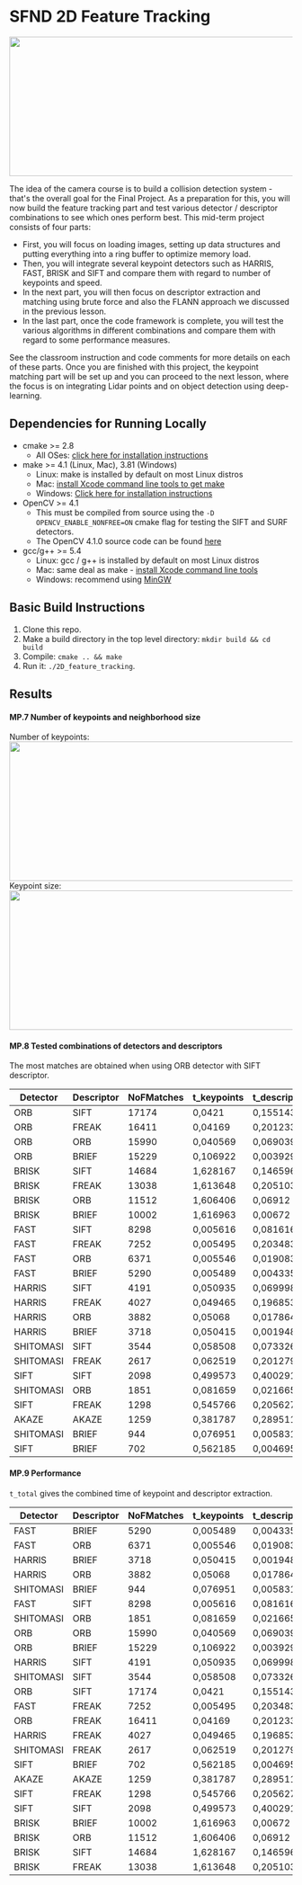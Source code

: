 # SFND 2D Feature Tracking

<img src="images/keypoints.png" width="820" height="248" />

The idea of the camera course is to build a collision detection system - that's the overall goal for the Final Project. As a preparation for this, you will now build the feature tracking part and test various detector / descriptor combinations to see which ones perform best. This mid-term project consists of four parts:

* First, you will focus on loading images, setting up data structures and putting everything into a ring buffer to optimize memory load. 
* Then, you will integrate several keypoint detectors such as HARRIS, FAST, BRISK and SIFT and compare them with regard to number of keypoints and speed. 
* In the next part, you will then focus on descriptor extraction and matching using brute force and also the FLANN approach we discussed in the previous lesson. 
* In the last part, once the code framework is complete, you will test the various algorithms in different combinations and compare them with regard to some performance measures. 

See the classroom instruction and code comments for more details on each of these parts. Once you are finished with this project, the keypoint matching part will be set up and you can proceed to the next lesson, where the focus is on integrating Lidar points and on object detection using deep-learning. 

## Dependencies for Running Locally
* cmake >= 2.8
  * All OSes: [click here for installation instructions](https://cmake.org/install/)
* make >= 4.1 (Linux, Mac), 3.81 (Windows)
  * Linux: make is installed by default on most Linux distros
  * Mac: [install Xcode command line tools to get make](https://developer.apple.com/xcode/features/)
  * Windows: [Click here for installation instructions](http://gnuwin32.sourceforge.net/packages/make.htm)
* OpenCV >= 4.1
  * This must be compiled from source using the `-D OPENCV_ENABLE_NONFREE=ON` cmake flag for testing the SIFT and SURF detectors.
  * The OpenCV 4.1.0 source code can be found [here](https://github.com/opencv/opencv/tree/4.1.0)
* gcc/g++ >= 5.4
  * Linux: gcc / g++ is installed by default on most Linux distros
  * Mac: same deal as make - [install Xcode command line tools](https://developer.apple.com/xcode/features/)
  * Windows: recommend using [MinGW](http://www.mingw.org/)

## Basic Build Instructions

1. Clone this repo.
2. Make a build directory in the top level directory: `mkdir build && cd build`
3. Compile: `cmake .. && make`
4. Run it: `./2D_feature_tracking`.

## Results

#### MP.7 Number of keypoints and neighborhood size
Number of keypoints:
<img src="results/number_of_keypoints.png" width="820" height="248" />
Keypoint size:
<img src="results/size_of_keypoints.png" width="820" height="248" />

#### MP.8 Tested combinations of detectors and descriptors
The most matches are obtained when using ORB detector with SIFT descriptor. 

| Detector  | Descriptor | NoFMatches | t_keypoints | t_descriptors | t_total  |
|-----------|------------|------------|-------------|---------------|----------|
| ORB       | SIFT       | 17174      | 0,0421      | 0,155143      | 0,197243 |
| ORB       | FREAK      | 16411      | 0,04169     | 0,201233      | 0,242923 |
| ORB       | ORB        | 15990      | 0,040569    | 0,069039      | 0,109607 |
| ORB       | BRIEF      | 15229      | 0,106922    | 0,003929      | 0,11085  |
| BRISK     | SIFT       | 14684      | 1,628167    | 0,146596      | 1,774763 |
| BRISK     | FREAK      | 13038      | 1,613648    | 0,205103      | 1,818751 |
| BRISK     | ORB        | 11512      | 1,606406    | 0,06912       | 1,675526 |
| BRISK     | BRIEF      | 10002      | 1,616963    | 0,00672       | 1,623684 |
| FAST      | SIFT       | 8298       | 0,005616    | 0,081616      | 0,087232 |
| FAST      | FREAK      | 7252       | 0,005495    | 0,203483      | 0,208978 |
| FAST      | ORB        | 6371       | 0,005546    | 0,019083      | 0,02463  |
| FAST      | BRIEF      | 5290       | 0,005489    | 0,004335      | 0,009824 |
| HARRIS    | SIFT       | 4191       | 0,050935    | 0,069998      | 0,120933 |
| HARRIS    | FREAK      | 4027       | 0,049465    | 0,196853      | 0,246318 |
| HARRIS    | ORB        | 3882       | 0,05068     | 0,017864      | 0,068544 |
| HARRIS    | BRIEF      | 3718       | 0,050415    | 0,001948      | 0,052363 |
| SHITOMASI | SIFT       | 3544       | 0,058508    | 0,073326      | 0,131834 |
| SHITOMASI | FREAK      | 2617       | 0,062519    | 0,201279      | 0,263798 |
| SIFT      | SIFT       | 2098       | 0,499573    | 0,400291      | 0,899864 |
| SHITOMASI | ORB        | 1851       | 0,081659    | 0,021665      | 0,103324 |
| SIFT      | FREAK      | 1298       | 0,545766    | 0,205627      | 0,751392 |
| AKAZE     | AKAZE      | 1259       | 0,381787    | 0,289511      | 0,671298 |
| SHITOMASI | BRIEF      | 944        | 0,076951    | 0,005831      | 0,082782 |
| SIFT      | BRIEF      | 702        | 0,562185    | 0,004695      | 0,56688  |
#### MP.9 Performance

`t_total` gives the combined time of keypoint and descriptor extraction.

| Detector  | Descriptor | NoFMatches | t_keypoints | t_descriptors | t_total  |
|-----------|------------|------------|-------------|---------------|----------|
| FAST      | BRIEF      | 5290       | 0,005489    | 0,004335      | 0,009824 |
| FAST      | ORB        | 6371       | 0,005546    | 0,019083      | 0,02463  |
| HARRIS    | BRIEF      | 3718       | 0,050415    | 0,001948      | 0,052363 |
| HARRIS    | ORB        | 3882       | 0,05068     | 0,017864      | 0,068544 |
| SHITOMASI | BRIEF      | 944        | 0,076951    | 0,005831      | 0,082782 |
| FAST      | SIFT       | 8298       | 0,005616    | 0,081616      | 0,087232 |
| SHITOMASI | ORB        | 1851       | 0,081659    | 0,021665      | 0,103324 |
| ORB       | ORB        | 15990      | 0,040569    | 0,069039      | 0,109607 |
| ORB       | BRIEF      | 15229      | 0,106922    | 0,003929      | 0,11085  |
| HARRIS    | SIFT       | 4191       | 0,050935    | 0,069998      | 0,120933 |
| SHITOMASI | SIFT       | 3544       | 0,058508    | 0,073326      | 0,131834 |
| ORB       | SIFT       | 17174      | 0,0421      | 0,155143      | 0,197243 |
| FAST      | FREAK      | 7252       | 0,005495    | 0,203483      | 0,208978 |
| ORB       | FREAK      | 16411      | 0,04169     | 0,201233      | 0,242923 |
| HARRIS    | FREAK      | 4027       | 0,049465    | 0,196853      | 0,246318 |
| SHITOMASI | FREAK      | 2617       | 0,062519    | 0,201279      | 0,263798 |
| SIFT      | BRIEF      | 702        | 0,562185    | 0,004695      | 0,56688  |
| AKAZE     | AKAZE      | 1259       | 0,381787    | 0,289511      | 0,671298 |
| SIFT      | FREAK      | 1298       | 0,545766    | 0,205627      | 0,751392 |
| SIFT      | SIFT       | 2098       | 0,499573    | 0,400291      | 0,899864 |
| BRISK     | BRIEF      | 10002      | 1,616963    | 0,00672       | 1,623684 |
| BRISK     | ORB        | 11512      | 1,606406    | 0,06912       | 1,675526 |
| BRISK     | SIFT       | 14684      | 1,628167    | 0,146596      | 1,774763 |
| BRISK     | FREAK      | 13038      | 1,613648    | 0,205103      | 1,818751 |